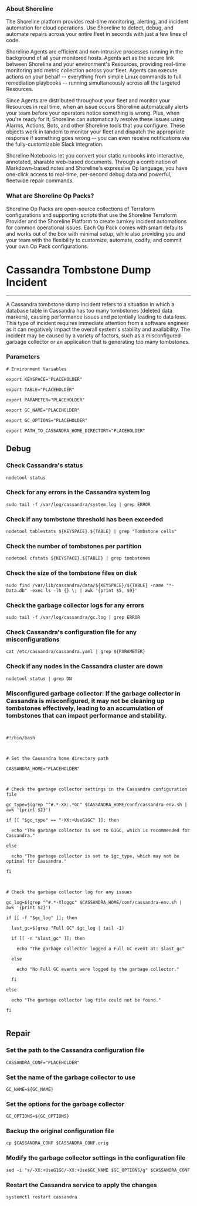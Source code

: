 
### About Shoreline
The Shoreline platform provides real-time monitoring, alerting, and incident automation for cloud operations. Use Shoreline to detect, debug, and automate repairs across your entire fleet in seconds with just a few lines of code.

Shoreline Agents are efficient and non-intrusive processes running in the background of all your monitored hosts. Agents act as the secure link between Shoreline and your environment's Resources, providing real-time monitoring and metric collection across your fleet. Agents can execute actions on your behalf -- everything from simple Linux commands to full remediation playbooks -- running simultaneously across all the targeted Resources.

Since Agents are distributed throughout your fleet and monitor your Resources in real time, when an issue occurs Shoreline automatically alerts your team before your operators notice something is wrong. Plus, when you're ready for it, Shoreline can automatically resolve these issues using Alarms, Actions, Bots, and other Shoreline tools that you configure. These objects work in tandem to monitor your fleet and dispatch the appropriate response if something goes wrong -- you can even receive notifications via the fully-customizable Slack integration.

Shoreline Notebooks let you convert your static runbooks into interactive, annotated, sharable web-based documents. Through a combination of Markdown-based notes and Shoreline's expressive Op language, you have one-click access to real-time, per-second debug data and powerful, fleetwide repair commands.

### What are Shoreline Op Packs?
Shoreline Op Packs are open-source collections of Terraform configurations and supporting scripts that use the Shoreline Terraform Provider and the Shoreline Platform to create turnkey incident automations for common operational issues. Each Op Pack comes with smart defaults and works out of the box with minimal setup, while also providing you and your team with the flexibility to customize, automate, codify, and commit your own Op Pack configurations.

# Cassandra Tombstone Dump Incident
---

A Cassandra tombstone dump incident refers to a situation in which a database table in Cassandra has too many tombstones (deleted data markers), causing performance issues and potentially leading to data loss. This type of incident requires immediate attention from a software engineer as it can negatively impact the overall system's stability and availability. The incident may be caused by a variety of factors, such as a misconfigured garbage collector or an application that is generating too many tombstones.

### Parameters
```shell
# Environment Variables

export KEYSPACE="PLACEHOLDER"

export TABLE="PLACEHOLDER"

export PARAMETER="PLACEHOLDER"

export GC_NAME="PLACEHOLDER"

export GC_OPTIONS="PLACEHOLDER"

export PATH_TO_CASSANDRA_HOME_DIRECTORY="PLACEHOLDER"

```

## Debug

### Check Cassandra's status
```shell
nodetool status
```

### Check for any errors in the Cassandra system log
```shell
sudo tail -f /var/log/cassandra/system.log | grep ERROR
```

### Check if any tombstone threshold has been exceeded
```shell
nodetool tablestats ${KEYSPACE}.${TABLE} | grep "Tombstone cells"
```

### Check the number of tombstones per partition
```shell
nodetool cfstats ${KEYSPACE}.${TABLE} | grep tombstones
```

### Check the size of the tombstone files on disk
```shell
sudo find /var/lib/cassandra/data/${KEYSPACE}/${TABLE} -name "*-Data.db" -exec ls -lh {} \; | awk '{print $5, $9}'
```

### Check the garbage collector logs for any errors
```shell
sudo tail -f /var/log/cassandra/gc.log | grep ERROR
```

### Check Cassandra's configuration file for any misconfigurations
```shell
cat /etc/cassandra/cassandra.yaml | grep ${PARAMETER}
```

### Check if any nodes in the Cassandra cluster are down
```shell
nodetool status | grep DN
```

### Misconfigured garbage collector: If the garbage collector in Cassandra is misconfigured, it may not be cleaning up tombstones effectively, leading to an accumulation of tombstones that can impact performance and stability.
```shell


#!/bin/bash



# Set the Cassandra home directory path

CASSANDRA_HOME="PLACEHOLDER"



# Check the garbage collector settings in the Cassandra configuration file

gc_type=$(grep "^#.*-XX:.*GC" $CASSANDRA_HOME/conf/cassandra-env.sh | awk '{print $2}')

if [[ "$gc_type" == "-XX:+UseG1GC" ]]; then

  echo "The garbage collector is set to G1GC, which is recommended for Cassandra."

else

  echo "The garbage collector is set to $gc_type, which may not be optimal for Cassandra."

fi



# Check the garbage collector log for any issues

gc_log=$(grep "^#.*-Xloggc" $CASSANDRA_HOME/conf/cassandra-env.sh | awk '{print $2}')

if [[ -f "$gc_log" ]]; then

  last_gc=$(grep "Full GC" $gc_log | tail -1)

  if [[ -n "$last_gc" ]]; then

    echo "The garbage collector logged a Full GC event at: $last_gc"

  else

    echo "No Full GC events were logged by the garbage collector."

  fi

else

  echo "The garbage collector log file could not be found."

fi


```

## Repair

### Set the path to the Cassandra configuration file
```shell
CASSANDRA_CONF="PLACEHOLDER"
```

### Set the name of the garbage collector to use
```shell
GC_NAME=${GC_NAME}
```

### Set the options for the garbage collector
```shell
GC_OPTIONS=${GC_OPTIONS}
```

### Backup the original configuration file
```shell
cp $CASSANDRA_CONF $CASSANDRA_CONF.orig
```

### Modify the garbage collector settings in the configuration file
```shell
sed -i "s/-XX:+UseG1GC/-XX:+Use$GC_NAME $GC_OPTIONS/g" $CASSANDRA_CONF
```

### Restart the Cassandra service to apply the changes
```shell
systemctl restart cassandra
```